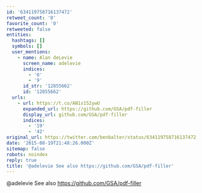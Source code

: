 ```yaml
---
id: '634119758716137472'
retweet_count: '0'
favorite_count: '0'
retweeted: false
entities:
  hashtags: []
  symbols: []
  user_mentions:
    - name: Alan deLevie
      screen_name: adelevie
      indices:
        - '0'
        - '9'
      id_str: '12855662'
      id: '12855662'
  urls:
    - url: https://t.co/AN1s152ywU
      expanded_url: https://github.com/GSA/pdf-filler
      display_url: github.com/GSA/pdf-filler
      indices:
        - '19'
        - '42'
original_url: https://twitter.com/benbalter/status/634119758716137472
date: '2015-08-19T21:48:26.000Z'
sitemap: false
robots: noindex
reply: true
title: '@adelevie See also https://github.com/GSA/pdf-filler'
---
```


@adelevie See also https://github.com/GSA/pdf-filler